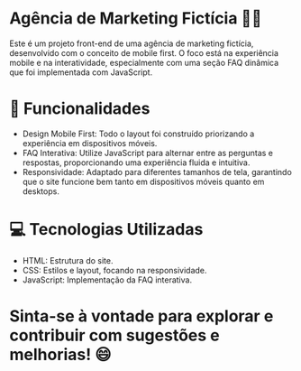 # Agência de Marketing Fictícia 🎨📲
Este é um projeto front-end de uma agência de marketing fictícia, desenvolvido com o conceito de mobile first. O foco está na experiência mobile e na interatividade, especialmente com uma seção FAQ dinâmica que foi implementada com JavaScript.

# 🚀 Funcionalidades

- Design Mobile First: Todo o layout foi construído priorizando a experiência em dispositivos móveis.
- FAQ Interativa: Utilize JavaScript para alternar entre as perguntas e respostas, proporcionando uma experiência fluida e intuitiva.
- Responsividade: Adaptado para diferentes tamanhos de tela, garantindo que o site funcione bem tanto em dispositivos móveis quanto em desktops.
  
# 💻 Tecnologias Utilizadas

- HTML: Estrutura do site.
- CSS: Estilos e layout, focando na responsividade.
- JavaScript: Implementação da FAQ interativa.

# Sinta-se à vontade para explorar e contribuir com sugestões e melhorias! 😄
